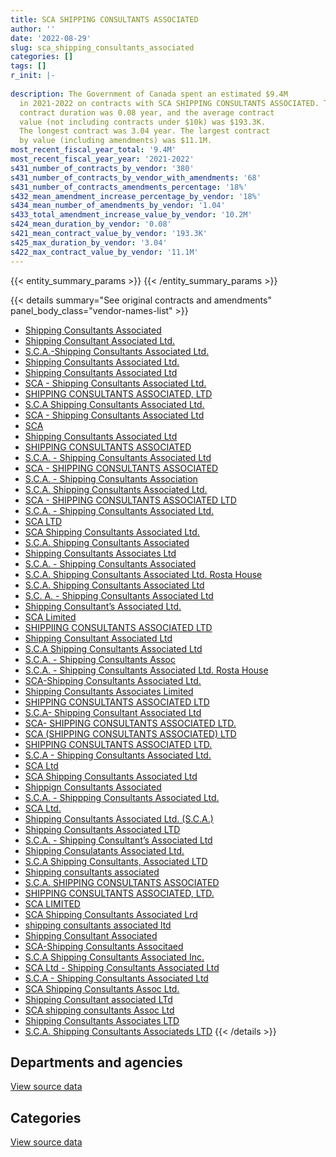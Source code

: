 ```yaml
---
title: SCA SHIPPING CONSULTANTS ASSOCIATED
author: ''
date: '2022-08-29'
slug: sca_shipping_consultants_associated
categories: []
tags: []
r_init: |-
  
description: The Government of Canada spent an estimated $9.4M
  in 2021-2022 on contracts with SCA SHIPPING CONSULTANTS ASSOCIATED. The average
  contract duration was 0.08 year, and the average contract
  value (not including contracts under $10k) was $193.3K.
  The longest contract was 3.04 year. The largest contract
  by value (including amendments) was $11.1M.
most_recent_fiscal_year_total: '9.4M'
most_recent_fiscal_year_year: '2021-2022'
s431_number_of_contracts_by_vendor: '380'
s431_number_of_contracts_by_vendor_with_amendments: '68'
s431_number_of_contracts_amendments_percentage: '18%'
s432_mean_amendment_increase_percentage_by_vendor: '18%'
s434_mean_number_of_amendments_by_vendor: '1.04'
s433_total_amendment_increase_value_by_vendor: '10.2M'
s424_mean_duration_by_vendor: '0.08'
s421_mean_contract_value_by_vendor: '193.3K'
s425_max_duration_by_vendor: '3.04'
s422_max_contract_value_by_vendor: '11.1M'
---
```


<script src="/rmarkdown-libs/htmlwidgets/htmlwidgets.js"></script>
<link href="/rmarkdown-libs/datatables-css/datatables-crosstalk.css" rel="stylesheet" />
<script src="/rmarkdown-libs/datatables-binding/datatables.js"></script>
<script src="/rmarkdown-libs/jquery/jquery-3.6.0.min.js"></script>
<link href="/rmarkdown-libs/dt-core-bootstrap/css/dataTables.bootstrap.min.css" rel="stylesheet" />
<link href="/rmarkdown-libs/dt-core-bootstrap/css/dataTables.bootstrap.extra.css" rel="stylesheet" />
<script src="/rmarkdown-libs/dt-core-bootstrap/js/jquery.dataTables.min.js"></script>
<script src="/rmarkdown-libs/dt-core-bootstrap/js/dataTables.bootstrap.min.js"></script>
<link href="/rmarkdown-libs/crosstalk/css/crosstalk.min.css" rel="stylesheet" />
<script src="/rmarkdown-libs/crosstalk/js/crosstalk.min.js"></script>
<script src="/rmarkdown-libs/htmlwidgets/htmlwidgets.js"></script>
<link href="/rmarkdown-libs/datatables-css/datatables-crosstalk.css" rel="stylesheet" />
<script src="/rmarkdown-libs/datatables-binding/datatables.js"></script>
<script src="/rmarkdown-libs/jquery/jquery-3.6.0.min.js"></script>
<link href="/rmarkdown-libs/dt-core-bootstrap/css/dataTables.bootstrap.min.css" rel="stylesheet" />
<link href="/rmarkdown-libs/dt-core-bootstrap/css/dataTables.bootstrap.extra.css" rel="stylesheet" />
<script src="/rmarkdown-libs/dt-core-bootstrap/js/jquery.dataTables.min.js"></script>
<script src="/rmarkdown-libs/dt-core-bootstrap/js/dataTables.bootstrap.min.js"></script>
<link href="/rmarkdown-libs/crosstalk/css/crosstalk.min.css" rel="stylesheet" />
<script src="/rmarkdown-libs/crosstalk/js/crosstalk.min.js"></script>

{{< entity_summary_params >}}
{{< /entity_summary_params >}}

{{< details summary="See original contracts and amendments" panel_body_class="vendor-names-list" >}}
- [Shipping Consultants Associated](https://search.open.canada.ca/en/ct/?sort=contract_value_f%20desc&page=1&search_text=%22Shipping%20Consultants%20Associated%22)
- [Shipping Consultant Associated Ltd.](https://search.open.canada.ca/en/ct/?sort=contract_value_f%20desc&page=1&search_text=%22Shipping%20Consultant%20Associated%20Ltd.%22)
- [S.C.A.-Shipping Consultants Associated Ltd.](https://search.open.canada.ca/en/ct/?sort=contract_value_f%20desc&page=1&search_text=%22S.C.A.-Shipping%20Consultants%20Associated%20Ltd.%22)
- [Shipping Consultants Associated Ltd.](https://search.open.canada.ca/en/ct/?sort=contract_value_f%20desc&page=1&search_text=%22Shipping%20Consultants%20Associated%20Ltd.%22)
- [Shipping Consultants Associated Ltd](https://search.open.canada.ca/en/ct/?sort=contract_value_f%20desc&page=1&search_text=%22Shipping%20Consultants%20Associated%20Ltd%22)
- [SCA - Shipping Consultants Associated Ltd.](https://search.open.canada.ca/en/ct/?sort=contract_value_f%20desc&page=1&search_text=%22SCA%20-%20Shipping%20Consultants%20Associated%20Ltd.%22)
- [SHIPPING CONSULTANTS ASSOCIATED, LTD](https://search.open.canada.ca/en/ct/?sort=contract_value_f%20desc&page=1&search_text=%22SHIPPING%20CONSULTANTS%20ASSOCIATED%2c%20LTD%22)
- [S.C.A Shipping Consultants Associated Ltd.](https://search.open.canada.ca/en/ct/?sort=contract_value_f%20desc&page=1&search_text=%22S.C.A%20Shipping%20Consultants%20Associated%20Ltd.%22)
- [SCA - Shipping Consultants Associated Ltd](https://search.open.canada.ca/en/ct/?sort=contract_value_f%20desc&page=1&search_text=%22SCA%20-%20Shipping%20Consultants%20Associated%20Ltd%22)
- [SCA](https://search.open.canada.ca/en/ct/?sort=contract_value_f%20desc&page=1&search_text=%22SCA%22)
- [Shipping Consultants Associated Ltd](https://search.open.canada.ca/en/ct/?sort=contract_value_f%20desc&page=1&search_text=%22Shipping%20Consultants%20Associated%20%20Ltd%22)
- [SHIPPING CONSULTANTS ASSOCIATED](https://search.open.canada.ca/en/ct/?sort=contract_value_f%20desc&page=1&search_text=%22SHIPPING%20CONSULTANTS%20ASSOCIATED%22)
- [S.C.A. - Shipping Consultants Associated Ltd](https://search.open.canada.ca/en/ct/?sort=contract_value_f%20desc&page=1&search_text=%22S.C.A.%20-%20Shipping%20Consultants%20Associated%20Ltd%22)
- [SCA - SHIPPING CONSULTANTS ASSOCIATED](https://search.open.canada.ca/en/ct/?sort=contract_value_f%20desc&page=1&search_text=%22SCA%20-%20SHIPPING%20CONSULTANTS%20ASSOCIATED%22)
- [S.C.A. - Shipping Consultants Association](https://search.open.canada.ca/en/ct/?sort=contract_value_f%20desc&page=1&search_text=%22S.C.A.%20-%20Shipping%20Consultants%20Association%22)
- [S.C.A. Shipping Consultants Associated Ltd.](https://search.open.canada.ca/en/ct/?sort=contract_value_f%20desc&page=1&search_text=%22S.C.A.%20Shipping%20Consultants%20Associated%20Ltd.%22)
- [SCA - SHIPPING CONSULTANTS ASSOCIATED LTD](https://search.open.canada.ca/en/ct/?sort=contract_value_f%20desc&page=1&search_text=%22SCA%20-%20SHIPPING%20CONSULTANTS%20ASSOCIATED%20LTD%22)
- [S.C.A. - Shipping Consultants Associated Ltd.](https://search.open.canada.ca/en/ct/?sort=contract_value_f%20desc&page=1&search_text=%22S.C.A.%20-%20Shipping%20Consultants%20Associated%20Ltd.%22)
- [SCA LTD](https://search.open.canada.ca/en/ct/?sort=contract_value_f%20desc&page=1&search_text=%22SCA%20LTD%22)
- [SCA Shipping Consultants Associated Ltd.](https://search.open.canada.ca/en/ct/?sort=contract_value_f%20desc&page=1&search_text=%22SCA%20Shipping%20Consultants%20Associated%20Ltd.%22)
- [S.C.A. Shipping Consultants Associated](https://search.open.canada.ca/en/ct/?sort=contract_value_f%20desc&page=1&search_text=%22S.C.A.%20Shipping%20Consultants%20Associated%22)
- [Shipping Consultants Associates Ltd](https://search.open.canada.ca/en/ct/?sort=contract_value_f%20desc&page=1&search_text=%22Shipping%20Consultants%20Associates%20Ltd%22)
- [S.C.A. - Shipping Consultants Associated](https://search.open.canada.ca/en/ct/?sort=contract_value_f%20desc&page=1&search_text=%22S.C.A.%20-%20Shipping%20Consultants%20Associated%22)
- [S.C.A. Shipping Consultants Associated Ltd. Rosta House](https://search.open.canada.ca/en/ct/?sort=contract_value_f%20desc&page=1&search_text=%22S.C.A.%20Shipping%20Consultants%20Associated%20Ltd.%20Rosta%20House%22)
- [S.C.A. Shipping Consultants Associated Ltd](https://search.open.canada.ca/en/ct/?sort=contract_value_f%20desc&page=1&search_text=%22S.C.A.%20Shipping%20Consultants%20Associated%20Ltd%22)
- [S.C. A. - Shipping Consultants Associated Ltd](https://search.open.canada.ca/en/ct/?sort=contract_value_f%20desc&page=1&search_text=%22S.C.%20A.%20-%20Shipping%20Consultants%20Associated%20Ltd%22)
- [Shipping Consultant’s Associated Ltd.](https://search.open.canada.ca/en/ct/?sort=contract_value_f%20desc&page=1&search_text=%22Shipping%20Consultant%27s%20Associated%20Ltd.%22)
- [SCA Limited](https://search.open.canada.ca/en/ct/?sort=contract_value_f%20desc&page=1&search_text=%22SCA%20Limited%22)
- [SHIPPIING CONSULTANTS ASSOCIATED LTD](https://search.open.canada.ca/en/ct/?sort=contract_value_f%20desc&page=1&search_text=%22SHIPPIING%20CONSULTANTS%20ASSOCIATED%20LTD%22)
- [Shipping Consultant Associated Ltd](https://search.open.canada.ca/en/ct/?sort=contract_value_f%20desc&page=1&search_text=%22Shipping%20Consultant%20Associated%20Ltd%22)
- [S.C.A Shipping Consultants Associated Ltd](https://search.open.canada.ca/en/ct/?sort=contract_value_f%20desc&page=1&search_text=%22S.C.A%20Shipping%20Consultants%20Associated%20Ltd%22)
- [S.C.A. - Shipping Consultants Assoc](https://search.open.canada.ca/en/ct/?sort=contract_value_f%20desc&page=1&search_text=%22S.C.A.%20-%20Shipping%20Consultants%20Assoc%22)
- [S.C.A. - Shipping Consultants Associated Ltd. Rosta House](https://search.open.canada.ca/en/ct/?sort=contract_value_f%20desc&page=1&search_text=%22S.C.A.%20-%20Shipping%20Consultants%20Associated%20Ltd.%20Rosta%20House%22)
- [SCA-Shipping Consultants Associated Ltd.](https://search.open.canada.ca/en/ct/?sort=contract_value_f%20desc&page=1&search_text=%22SCA-Shipping%20Consultants%20Associated%20Ltd.%22)
- [Shipping Consultants Associates Limited](https://search.open.canada.ca/en/ct/?sort=contract_value_f%20desc&page=1&search_text=%22Shipping%20Consultants%20Associates%20Limited%22)
- [SHIPPING CONSULTANTS ASSOCIATED LTD](https://search.open.canada.ca/en/ct/?sort=contract_value_f%20desc&page=1&search_text=%22SHIPPING%20CONSULTANTS%20ASSOCIATED%20LTD%22)
- [S.C.A- Shipping Consultant Associated Ltd](https://search.open.canada.ca/en/ct/?sort=contract_value_f%20desc&page=1&search_text=%22S.C.A-%20Shipping%20Consultant%20Associated%20Ltd%22)
- [SCA- SHIPPING CONSULTANTS ASSOCIATED LTD.](https://search.open.canada.ca/en/ct/?sort=contract_value_f%20desc&page=1&search_text=%22SCA-%20SHIPPING%20CONSULTANTS%20ASSOCIATED%20LTD.%22)
- [SCA (SHIPPING CONSULTANTS ASSOCIATED) LTD](https://search.open.canada.ca/en/ct/?sort=contract_value_f%20desc&page=1&search_text=%22SCA%20%28SHIPPING%20CONSULTANTS%20ASSOCIATED%29%20LTD%22)
- [SHIPPING CONSULTANTS ASSOCIATED LTD.](https://search.open.canada.ca/en/ct/?sort=contract_value_f%20desc&page=1&search_text=%22SHIPPING%20CONSULTANTS%20ASSOCIATED%20LTD.%22)
- [S.C.A - Shipping Consultants Associated Ltd.](https://search.open.canada.ca/en/ct/?sort=contract_value_f%20desc&page=1&search_text=%22S.C.A%20-%20Shipping%20Consultants%20Associated%20Ltd.%22)
- [SCA Ltd](https://search.open.canada.ca/en/ct/?sort=contract_value_f%20desc&page=1&search_text=%22SCA%20Ltd%22)
- [SCA Shipping Consultants Associated Ltd](https://search.open.canada.ca/en/ct/?sort=contract_value_f%20desc&page=1&search_text=%22SCA%20Shipping%20Consultants%20Associated%20Ltd%22)
- [Shippign Consultants Associated](https://search.open.canada.ca/en/ct/?sort=contract_value_f%20desc&page=1&search_text=%22Shippign%20Consultants%20Associated%22)
- [S.C.A. - Shippping Consultants Associated Ltd.](https://search.open.canada.ca/en/ct/?sort=contract_value_f%20desc&page=1&search_text=%22S.C.A.%20-%20Shippping%20Consultants%20Associated%20Ltd.%22)
- [SCA Ltd.](https://search.open.canada.ca/en/ct/?sort=contract_value_f%20desc&page=1&search_text=%22SCA%20Ltd.%22)
- [Shipping Consultants Associated Ltd. (S.C.A.)](https://search.open.canada.ca/en/ct/?sort=contract_value_f%20desc&page=1&search_text=%22Shipping%20Consultants%20Associated%20Ltd.%20%28S.C.A.%29%22)
- [Shipping Consultants Associated LTD](https://search.open.canada.ca/en/ct/?sort=contract_value_f%20desc&page=1&search_text=%22Shipping%20Consultants%20Associated%20LTD%22)
- [S.C.A. - Shipping Consultant’s Associated Ltd](https://search.open.canada.ca/en/ct/?sort=contract_value_f%20desc&page=1&search_text=%22S.C.A.%20-%20Shipping%20Consultant%27s%20Associated%20Ltd%22)
- [Shipping Consulatants Associated Ltd.](https://search.open.canada.ca/en/ct/?sort=contract_value_f%20desc&page=1&search_text=%22Shipping%20Consulatants%20Associated%20Ltd.%22)
- [S.C.A Shipping Consultants, Associated LTD](https://search.open.canada.ca/en/ct/?sort=contract_value_f%20desc&page=1&search_text=%22S.C.A%20Shipping%20Consultants%2c%20Associated%20LTD%22)
- [Shipping consultants associated](https://search.open.canada.ca/en/ct/?sort=contract_value_f%20desc&page=1&search_text=%22Shipping%20consultants%20associated%22)
- [S.C.A. SHIPPING CONSULTANTS ASSOCIATED](https://search.open.canada.ca/en/ct/?sort=contract_value_f%20desc&page=1&search_text=%22S.C.A.%20SHIPPING%20CONSULTANTS%20ASSOCIATED%22)
- [SHIPPING CONSULTANTS ASSOCIATED, LTD.](https://search.open.canada.ca/en/ct/?sort=contract_value_f%20desc&page=1&search_text=%22SHIPPING%20CONSULTANTS%20ASSOCIATED%2c%20LTD.%22)
- [SCA LIMITED](https://search.open.canada.ca/en/ct/?sort=contract_value_f%20desc&page=1&search_text=%22SCA%20LIMITED%22)
- [SCA Shipping Consultants Associated Lrd](https://search.open.canada.ca/en/ct/?sort=contract_value_f%20desc&page=1&search_text=%22SCA%20Shipping%20Consultants%20Associated%20Lrd%22)
- [shipping consultants associated ltd](https://search.open.canada.ca/en/ct/?sort=contract_value_f%20desc&page=1&search_text=%22shipping%20consultants%20associated%20ltd%22)
- [Shipping Consultant Associated](https://search.open.canada.ca/en/ct/?sort=contract_value_f%20desc&page=1&search_text=%22Shipping%20Consultant%20Associated%22)
- [SCA-Shipping Consultants Associtaed](https://search.open.canada.ca/en/ct/?sort=contract_value_f%20desc&page=1&search_text=%22SCA-Shipping%20Consultants%20Associtaed%22)
- [S.C.A Shipping Consultants Associated Inc.](https://search.open.canada.ca/en/ct/?sort=contract_value_f%20desc&page=1&search_text=%22S.C.A%20Shipping%20Consultants%20Associated%20Inc.%22)
- [SCA Ltd - Shipping Consultants Associated Ltd](https://search.open.canada.ca/en/ct/?sort=contract_value_f%20desc&page=1&search_text=%22SCA%20Ltd%20-%20Shipping%20Consultants%20Associated%20Ltd%22)
- [S.C.A - Shipping Consultants Associated Ltd](https://search.open.canada.ca/en/ct/?sort=contract_value_f%20desc&page=1&search_text=%22S.C.A%20-%20Shipping%20Consultants%20Associated%20Ltd%22)
- [SCA Shipping Consultants Assoc Ltd.](https://search.open.canada.ca/en/ct/?sort=contract_value_f%20desc&page=1&search_text=%22SCA%20Shipping%20Consultants%20Assoc%20Ltd.%22)
- [Shipping Consultant associated LTd](https://search.open.canada.ca/en/ct/?sort=contract_value_f%20desc&page=1&search_text=%22Shipping%20Consultant%20associated%20LTd%22)
- [SCA shipping consultants Assoc Ltd](https://search.open.canada.ca/en/ct/?sort=contract_value_f%20desc&page=1&search_text=%22SCA%20%20shipping%20consultants%20Assoc%20Ltd%22)
- [Shipping Consultants Associates LTD](https://search.open.canada.ca/en/ct/?sort=contract_value_f%20desc&page=1&search_text=%22Shipping%20Consultants%20Associates%20LTD%22)
- [S.C.A. Shipping Consultants Associateds LTD](https://search.open.canada.ca/en/ct/?sort=contract_value_f%20desc&page=1&search_text=%22S.C.A.%20Shipping%20Consultants%20Associateds%20LTD%22)
{{< /details >}}

## Departments and agencies

<div id="htmlwidget-1" style="width:100%;height:auto;" class="datatables html-widget"></div>
<script type="application/json" data-for="htmlwidget-1">{"x":{"style":"bootstrap","filter":"none","vertical":false,"data":[["<a href=\"/departments/dfo-mpo/\">Fisheries and Oceans Canada<\/a>","<a href=\"/departments/dnd-mdn/\">National Defence<\/a>","<a href=\"/departments/pch/\">Canadian Heritage<\/a>"],[null,27419799.7,null],[242363.3,23786040.65,null],[null,2167576.18,90330.99],[null,9329738.81,110203.81]],"container":"<table class=\"table table-striped table-hover row-border order-column display\">\n  <thead>\n    <tr>\n      <th>Department<\/th>\n      <th>2018-2019<\/th>\n      <th>2019-2020<\/th>\n      <th>2020-2021<\/th>\n      <th>2021-2022<\/th>\n    <\/tr>\n  <\/thead>\n<\/table>","options":{"order":[[4,"desc"]],"pageLength":10,"autoWidth":true,"columnDefs":[{"targets":1,"render":"function(data, type, row, meta) {\n    return type !== 'display' ? data : DTWidget.formatCurrency(data, \"$\", 2, 3, \",\", \".\", true, null);\n  }"},{"targets":2,"render":"function(data, type, row, meta) {\n    return type !== 'display' ? data : DTWidget.formatCurrency(data, \"$\", 2, 3, \",\", \".\", true, null);\n  }"},{"targets":3,"render":"function(data, type, row, meta) {\n    return type !== 'display' ? data : DTWidget.formatCurrency(data, \"$\", 2, 3, \",\", \".\", true, null);\n  }"},{"targets":4,"render":"function(data, type, row, meta) {\n    return type !== 'display' ? data : DTWidget.formatCurrency(data, \"$\", 2, 3, \",\", \".\", true, null);\n  }"},{"width":"16%","targets":[1,2,3,4]},{"className":"dt-right","targets":[1,2,3,4]}],"orderClasses":false}},"evals":["options.columnDefs.0.render","options.columnDefs.1.render","options.columnDefs.2.render","options.columnDefs.3.render"],"jsHooks":[]}</script>
<p class="text-right">
<a href="https://github.com/GoC-Spending/contracts-data/tree/main/data/out/vendors/sca_shipping_consultants_associated/summary_by_fiscal_year_by_department.csv" class="source-data-link btn btn-link">View source data</a>
</p>

## Categories

<div id="htmlwidget-2" style="width:100%;height:auto;" class="datatables html-widget"></div>
<script type="application/json" data-for="htmlwidget-2">{"x":{"style":"bootstrap","filter":"none","vertical":false,"data":[["<a href=\"/categories/other/\">(Other)<\/a>","<a href=\"/categories/facilities_and_construction/\">Facilities and construction<\/a>","<a href=\"/categories/office_management/\">Office management<\/a>","<a href=\"/categories/defence/\">Defence<\/a>","<a href=\"/categories/professional_services/\">Professional services<\/a>","<a href=\"/categories/transportation_and_logistics/\">Transportation and logistics<\/a>","<a href=\"/categories/industrial_products_and_services/\">Industrial products and services<\/a>"],[null,1038597.21,35908.85,21922317.71,4072623.27,null,350352.66],[869187.23,178904.91,257871.39,20568396.09,2019927,134117.33,null],[null,379489.64,114403.77,548642.63,1007210.05,null,208161.08],[null,67128.21,37027.45,4992611.11,4343175.85,null,null]],"container":"<table class=\"table table-striped table-hover row-border order-column display\">\n  <thead>\n    <tr>\n      <th>Category<\/th>\n      <th>2018-2019<\/th>\n      <th>2019-2020<\/th>\n      <th>2020-2021<\/th>\n      <th>2021-2022<\/th>\n    <\/tr>\n  <\/thead>\n<\/table>","options":{"order":[[4,"desc"]],"dom":"t","pageLength":30,"autoWidth":true,"columnDefs":[{"targets":1,"render":"function(data, type, row, meta) {\n    return type !== 'display' ? data : DTWidget.formatCurrency(data, \"$\", 2, 3, \",\", \".\", true, null);\n  }"},{"targets":2,"render":"function(data, type, row, meta) {\n    return type !== 'display' ? data : DTWidget.formatCurrency(data, \"$\", 2, 3, \",\", \".\", true, null);\n  }"},{"targets":3,"render":"function(data, type, row, meta) {\n    return type !== 'display' ? data : DTWidget.formatCurrency(data, \"$\", 2, 3, \",\", \".\", true, null);\n  }"},{"targets":4,"render":"function(data, type, row, meta) {\n    return type !== 'display' ? data : DTWidget.formatCurrency(data, \"$\", 2, 3, \",\", \".\", true, null);\n  }"},{"width":"16%","targets":[1,2,3,4]},{"className":"dt-right","targets":[1,2,3,4]}],"orderClasses":false,"lengthMenu":[10,25,30,50,100]}},"evals":["options.columnDefs.0.render","options.columnDefs.1.render","options.columnDefs.2.render","options.columnDefs.3.render"],"jsHooks":[]}</script>
<p class="text-right">
<a href="https://github.com/GoC-Spending/contracts-data/tree/main/data/out/vendors/sca_shipping_consultants_associated/summary_by_fiscal_year_by_category.csv" class="source-data-link btn btn-link">View source data</a>
</p>
